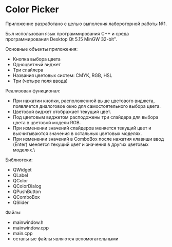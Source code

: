 # Color Picker
Приложение разработано с целью выполения лабороторной работы №1.

Был использован язык программирования С++ и среда программирования Desktop Qt 5.15 MinGW 32-bit".

Основные объекты приложения:
- Кнопка выбора цвета
- Одноцветный виджет
- Три слайлера
- Названия цветовых систем: CMYK, RGB, HSL
- Три (четыре поля ввода)

Реализован функционал:
- При нажатии кнопки, расположенной выше цветового виджета, появляется диалоговое окно для самостоятельного выбора цвета.
- Цветовой виджет отображает текущий цвет.
- Под цветовым виджетом расподожены три слайдера для выбора цвета в цветовой модели RGB.
- При изменении значений слайдеров меняется текущий цвет и высчитываются значения в остальных цветовых моделях.
- При изменении значений в ComboBox после нажатия клавиши ввод (Enter) меняется текущий цвет и значения в других цветовых моделях.\

Библиотеки:
- QWidget
 - QLabel
 - QColor
 - QColorDialog
 - QPushButton
 - QComboBox
 - QSlider
 
Файлы:
- mainwindow.h
- mainwindow.cpp
- main.cpp
- остальные файлы являются вспомогательными
